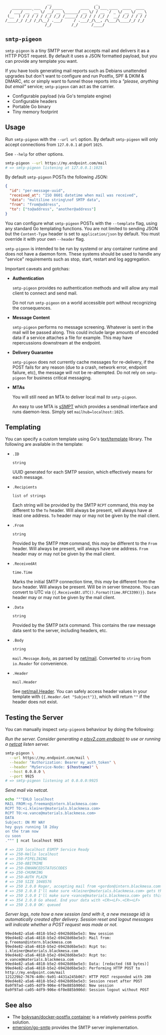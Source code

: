 ```
                   __                    _
   _________ ___  / /_____        ____  (_)___ ____  ____  ____
  / ___/ __ `__ \/ __/ __ \______/ __ \/ / __ `/ _ \/ __ \/ __ \
 (__  ) / / / / / /_/ /_/ /_____/ /_/ / / /_/ /  __/ /_/ / / / /
/____/_/ /_/ /_/\__/ .___/     / .___/_/\__, /\___/\____/_/ /_/
                  /_/         /_/      /____/
```

## `smtp-pigeon`

`smtp-pigeon` is a tiny SMTP server that accepts mail and delivers it as a
HTTP POST request. By default it uses a JSON formatted payload, but you can
provide any template you want.

If you have tools generating mail reports such as Debians unattended upgrades
but don't want to configure and run Postfix, SPF & DKIM & DMARC, etc or simply
want to funnel those reports into a *"please, anything but email"* service;
`smtp-pigeon` can act as the carrier.

- Configurable payload (via Go's template engine)
- Configurable headers
- Portable Go binary
- Tiny memory footprint

## Usage

Run `smtp-pigeon` with the `--url url` option. By default `smtp-pigeon` will
only accept connections from `127.0.0.1` at port `1025`.

See `--help` for other options.

```sh
smtp-pigeon --url https://my.endpoint.com/mail
# => smtp-pigeon listening at 127.0.0.1:1025
```

By default `smtp-pigeon` POSTs the following JSON:

```json
{
  "id": "per-message-uuid",
  "received_at": "ISO 8601 datetime when mail was received",
  "data": "multiline string\nof SMTP data",
  "from": "from@address",
  "to": ["to@address", "another@address"] 
}
```

You can configure what `smtp-pigeon` POSTs with the `--template` flag, using
any standard Go templating functions. You are not limited to sending JSON but
the `Content-Type` header is set to `application/json` by default. You must
override it with your own `--header` flag.

`smtp-pigeon` is intended to be run by systemd or any container runtime and
does not have a daemon form. These systems should be used to handle any
"service" requirements such as stop, start, restart and log aggregation.

Important caveats and gotchas:

- **Authentication**

  `smtp-pigeon` provides no authentication methods and will allow any mail
  client to connect and send mail.

  Do not run `smtp-pigeon` on a world accessible port without recognizing the
  consequences.

- **Message Content**

  `smtp-pigeon` performs no message screening. Whatever is sent in the mail will
  be passed along. This could include large amounts of encoded data if a service
  attaches a file for example. This may have repercussions downstream at the
  endpoint.

- **Delivery Guarantee**

  `smtp-pigeon` does not currently cache messages for re-delivery, if the POST
  fails for any reason (due to a crash, network error, endpoint failure, etc),
  the message will not be re-attempted. Do not rely on `smtp-pigeon` for
  business critical messaging.

- **MTAs**

  You will still need an MTA to deliver local mail *to* `smtp-pigeon`.

  An easy to use MTA is [sSMPT](https://wiki.debian.org/sSMTP) which provides a
  sendmail interface and runs daemon-less. Simply set `mailhub=localhost:1025`.

## Templating

You can specify a custom template using Go's
[text/template](https://pkg.go.dev/text/template) library. The following are
available in the template:

- `.ID`

  `string`

  UUID generated for each SMTP session, which effectively means for each
  message.

- `.Recipients`

  `list of strings`

  Each string will be provided by the SMTP `RCPT` command, this *may* be
  different to the `To` header. Will always be present, will always have at
  least one address. `To` header may or may not be given by the mail client.

- `.From`

  `string`

  Provided by the SMTP `FROM` command, this *may* be different to the `From`
  header. Will always be present, will always have one address. `From` header
  may or may not be given by the mail client.

- `.ReceivedAt`

  `time.Time`

  Marks the initial SMTP connection time, this *may* be different from the
  `Date` header. Will always be present. Will be in server timezone. You can
  convert to UTC via `{{.ReceivedAt.UTC().Format(time.RFC3399)}}`. `Date`
  header may or may not be given by the mail client.

- `.Data`

  `string`

  Provided by the SMTP `DATA` command. This contains the raw message data sent
  to the server, including headers, etc.

- `.Body`

  `string`

   `mail.Message.Body`, as parsed by
   [net/mail](https://pkg.go.dev/net/mail#ReadMessage). Converted to `string`
   from `io.Reader` for convenience.

- `.Header`

  `mail.Header`

   See [net/mail.Header](https://pkg.go.dev/net/mail#Header). You can safely
   access header values in your template with `{{.Header.Get "Subject"}}`,
   which will return `""` if the header does not exist.

## Testing the Server

You can manually inspect `smtp-pigeon`s behaviour by doing the following:

*Run the server. Consider generating a [ptsv2.com endpoint](https://ptsv2.com/)
to use or running a
[netcat](https://nmap.org/ncat/guide/index.html#ncat-overview) listen server.*

```sh
smtp-pigeon \
  --url https://my.endpoint.com/mail \
  --header "Authorization: Bearer my_auth_token" \
  --header "MyService-Node: $(hostname)" \
  --host 0.0.0.0 \
  --port 9925
# => smtp-pigeon listening at 0.0.0.0:9925
```

*Send mail via netcat.*

```sh
echo """EHLO localhost
MAIL FROM:<g.freeman@intern.blackmesa.com>
RCPT TO:<i.kleiner@materials.blackmesa.com>
RCPT TO:<e.vance@materials.blackmesa.com>
DATA
Subject: ON MY WAY
hey guys running l8 2day
on the tram now
cu soon
.""" | ncat localhost 9925

# => 220 localhost ESMTP Service Ready
# => 250-Hello localhost
# => 250-PIPELINING
# => 250-8BITMIME
# => 250-ENHANCEDSTATUSCODES
# => 250-CHUNKING
# => 250-AUTH PLAIN
# => 250 SIZE 1048576
# => 250 2.0.0 Roger, accepting mail from <gordon@intern.blackmesa.com>
# => 250 2.0.0 I'll make sure <kleiner@materials.blackmesa.com> gets this
# => 250 2.0.0 I'll make sure <vance@materials.blackmesa.com> gets this
# => 354 2.0.0 Go ahead. End your data with <CR><LF>.<CR><LF>
# => 250 2.0.0 OK: queued
```

*Server logs, note how a new session (and with it, a new message id) is
automatically created after delivery. Session reset and logout messages will
indicate whether a POST request was made or not.*

```text
99ed4e82-a5a6-4818-b5e2-69428d6be5e3: New session
99ed4e82-a5a6-4818-b5e2-69428d6be5e3: Mail from: g.freeman@intern.blackmesa.com
99ed4e82-a5a6-4818-b5e2-69428d6be5e3: Rcpt to: i.kleiner@materials.blackmesa.com
99ed4e82-a5a6-4818-b5e2-69428d6be5e3: Rcpt to: e.vance@materials.blackmesa.com
99ed4e82-a5a6-4818-b5e2-69428d6be5e3: Data: [redacted (68 bytes)]
99ed4e82-a5a6-4818-b5e2-69428d6be5e3: Performing HTTP POST to http://my.endpoint.com/mail
121229b2-7676-4d0c-9a91-4431a245b067: HTTP POST responded with 200
99ed4e82-a5a6-4818-b5e2-69428d6be5e3: Session reset after POST
0a9f97ad-ca05-4df9-906e-6f0e885b906d: New session
0a9f97ad-ca05-4df9-906e-6f0e885b906d: Session logout without POST
```

## See also

- The [bokysan/docker-postfix
container](https://github.com/bokysan/docker-postfix) is a relatively painless
postfix solution.
- [emersion/go-smtp](https://github.com/emersion/go-smtp) provides the SMTP server implementation.

